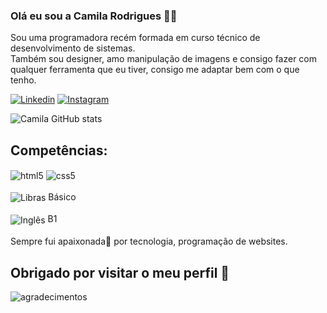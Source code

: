 ### Olá eu sou a Camila Rodrigues 👋😊

Sou uma programadora recém formada em curso técnico de desenvolvimento de sistemas.<br/>
Também sou designer, amo manipulação de imagens e consigo fazer com qualquer ferramenta que eu tiver, consigo me adaptar bem com o que tenho.<br/>


[![Linkedin](https://img.shields.io/badge/LinkedIn-8A2BE2?style=for-the-badge&logo=linkedin&logoColor=white)](https://www.linkedin.com/in/camila-rodrigues-5a623a225/) 
[![Instagram](https://img.shields.io/badge/Instagram-9400D3?style=for-the-badge&logo=instagram&logoColor=white)](https://www.instagram.com/)



![Camila GitHub stats](https://github-readme-stats.vercel.app/api?username=CammyArts&show_icons=true&theme=synthwave)

## Competências:
<div style="display: inline_block">
<img align="center" alt="html5" src="https://img.shields.io/badge/HTML5-BA55D3?style=for-the-badge&logo=html5&logoColor=white" />
<img align="center" alt="css5" src="https://img.shields.io/badge/CSS3-8B008B?style=for-the-badge&logo=css3&logoColor=white" />
<br/><br/>
<img align="center" alt="Libras" src="https://img.shields.io/badge/🤘Libras-DDA0DD?style=for-the-badge&logo" />
Básico
<br/><br/>

<img align="center" alt="Inglês" src="https://img.shields.io/badge/Inglês-C71585?style=for-the-badge&logo"/>
B1
</div>
<br/>
Sempre fui apaixonada💖 por tecnologia, programação de websites.

## Obrigado por visitar o meu perfil 🤗
<div>
<img alt="agradecimentos" src="https://i.pinimg.com/originals/dd/85/a2/dd85a2e9b143dc5bae77b0b2d9b7ea74.gif"/>
<div/>
